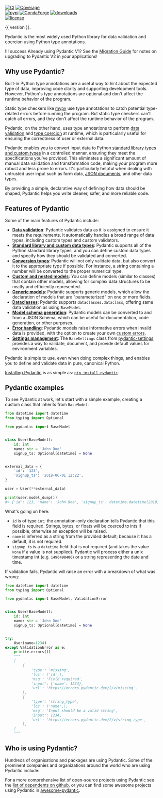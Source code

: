 [![CI](https://github.com/pydantic/pydantic/workflows/CI/badge.svg?event=push)](https://github.com/pydantic/pydantic/actions?query=event%3Apush+branch%3Amain+workflow%3ACI)
[![Coverage](https://coverage-badge.samuelcolvin.workers.dev/pydantic/pydantic.svg)](https://github.com/pydantic/pydantic/actions?query=event%3Apush+branch%3Amain+workflow%3ACI)<br>
[![pypi](https://img.shields.io/pypi/v/pydantic.svg)](https://pypi.python.org/pypi/pydantic)
[![CondaForge](https://img.shields.io/conda/v/conda-forge/pydantic.svg)](https://anaconda.org/conda-forge/pydantic)
[![downloads](https://pepy.tech/badge/pydantic/month)](https://pepy.tech/project/pydantic)<br>
[![license](https://img.shields.io/github/license/pydantic/pydantic.svg)](https://github.com/pydantic/pydantic/blob/main/LICENSE)

{{ version }}.

Pydantic is the most widely used Python library for data validation and coercion using Python type annotations.

!!! success
    Already using Pydantic V1? See the [Migration Guide](migration.md) for notes on upgrading to Pydantic V2 in your applications!

## Why use Pydantic?

Built-in Python type annotations are a useful way to hint about the expected type of data, improving code clarity and supporting development tools. However, Python's type annotations are optional and don't affect the runtime behavior of the program.

Static type checkers like [mypy](https://mypy-lang.org/) use type annotations to catch potential type-related errors before running the program. But static type checkers can't catch all errors, and they don't affect the runtime behavior of the program.

Pydantic, on the other hand, uses type annotations to perform [data validation](/usage/validators.md) and [type coercion](/usage/conversion_table.md) at runtime, which is particularly useful for ensuring the correctness of user or external data.

Pydantic enables you to convert input data to Python [standard library types and custom types](/usage/types/types.md) in a controlled manner, ensuring they meet the specifications you've provided. This eliminates a significant amount of manual data validation and transformation code, making your program more robust and less prone to errors. It's particularly helpful when dealing with untrusted user input such as form data, [JSON documents](/usage/schema.md), and other data types.

By providing a simple, declarative way of defining how data should be shaped, Pydantic helps you write cleaner, safer, and more reliable code.

## Features of Pydantic

Some of the main features of Pydantic include:

- [**Data validation**](usage/validators.md): Pydantic validates data as it is assigned to ensure it meets the requirements. It automatically handles a broad range of data types, including custom types and custom validators.
- [**Standard library and custom data types**](usage/types/types.md): Pydantic supports all of the Python standard library types, and you can define custom data types and specify how they should be validated and converted.
- [**Conversion types**](usage/conversion_table.md): Pydantic will not only validate data, but also convert it to the appropriate type if possible. For instance, a string containing a number will be converted to the proper numerical type.
- [**Custom and nested models**](usage/models.md): You can define models (similar to classes) that contain other models, allowing for complex data structures to be neatly and efficiently represented.
- [**Generic models**](usage/models.md#generic-models): Pydantic supports generic models, which allow the declaration of models that are "parameterized" on one or more fields.
- [**Dataclasses**](usage/dataclasses.md): Pydantic supports `dataclasses.dataclass`, offering same data validation as using `BaseModel`.
- [**Model schema generation**](usage/schema.md): Pydantic models can be converted to and from a JSON Schema, which can be useful for documentation, code generation, or other purposes.
- [**Error handling**](errors/errors.md): Pydantic models raise informative errors when invalid data is provided, with the option to create your own [custom errors](errors/errors.md#custom-errors).
- [**Settings management**](api/pydantic_settings.md): The `BaseSettings` class from [pydantic-settings](https://github.com/pydantic/pydantic-settings) provides a way to validate, document, and provide default values for environment variables.

Pydantic is simple to use, even when doing complex things, and enables you to define and validate data in pure, canonical Python.

[Installing Pydantic](install.md) is as simple as: [`pip install pydantic`](install.md).

## Pydantic examples

To see Pydantic at work, let's start with a simple example, creating a custom class that inherits from `BaseModel`:

```py
from datetime import datetime
from typing import Optional

from pydantic import BaseModel


class User(BaseModel):
    id: int
    name: str = 'John Doe'
    signup_ts: Optional[datetime] = None


external_data = {
    'id': '123',
    'signup_ts': '2019-06-01 12:22',
}

user = User(**external_data)

print(user.model_dump())
#> {'id': 123, 'name': 'John Doe', 'signup_ts': datetime.datetime(2019, 6, 1, 12, 22)}
```

What's going on here:

* `id` is of type `int`; the annotation-only declaration tells Pydantic that this field is required. Strings,
  bytes, or floats will be coerced to ints if possible; otherwise an exception will be raised.
* `name` is inferred as a string from the provided default; because it has a default, it is not required.
* `signup_ts` is a `datetime` field that is not required (and takes the value `None` if a value is not supplied).
  Pydantic will process either a unix timestamp int (e.g. `1496498400`) or a string representing the date and time.

If validation fails, Pydantic will raise an error with a breakdown of what was wrong:

```py
from datetime import datetime
from typing import Optional

from pydantic import BaseModel, ValidationError


class User(BaseModel):
    id: int
    name: str = 'John Doe'
    signup_ts: Optional[datetime] = None


try:
    User(name=1234)
except ValidationError as e:
    print(e.errors())
    """
    [
        {
            'type': 'missing',
            'loc': ('id',),
            'msg': 'Field required',
            'input': {'name': 1234},
            'url': 'https://errors.pydantic.dev/2/v/missing',
        },
        {
            'type': 'string_type',
            'loc': ('name',),
            'msg': 'Input should be a valid string',
            'input': 1234,
            'url': 'https://errors.pydantic.dev/2/v/string_type',
        },
    ]
    """
```

## Who is using Pydantic?

Hundreds of organisations and packages are using Pydantic. Some of the prominent companies and organizations around the world who are using Pydantic include:

<div id="grid-container">
<div id="company-grid" class="grid"></div>
</div>

For a more comprehensive list of open-source projects using Pydantic see the
[list of dependents on github](https://github.com/pydantic/pydantic/network/dependents), or you can find some awesome projects using Pydantic in [awesome-pydantic](https://github.com/Kludex/awesome-pydantic).

<!-- ## Discussion of Pydantic

Podcasts and videos discussing Pydantic.

[Talk Python To Me](https://talkpython.fm/episodes/show/313/automate-your-data-exchange-with-pydantic){target=_blank}
: Michael Kennedy and Samuel Colvin, the creator of Pydantic, dive into the history of Pydantic and its many uses and benefits.

[Podcast.\_\_init\_\_](https://www.pythonpodcast.com/pydantic-data-validation-episode-263/){target=_blank}
: Discussion about where Pydantic came from and ideas for where it might go next with
  Samuel Colvin the creator of Pydantic.

[Python Bytes Podcast](https://pythonbytes.fm/episodes/show/157/oh-hai-pandas-hold-my-hand){target=_blank}
: "*This is a sweet simple framework that solves some really nice problems... Data validations and settings management
  using Python type annotations, and it's the Python type annotations that makes me really extra happy... It works
  automatically with all the IDE's you already have.*" --Michael Kennedy

[Python Pydantic Introduction – Give your data classes super powers](https://www.youtube.com/watch?v=WJmqgJn9TXg){target=_blank}
: A talk by Alexander Hultnér originally for the Python Pizza Conference introducing new users to Pydantic and walking
  through the core features of Pydantic. -->

<script>
const companies = [
  {
    name: 'Adobe',
    logoUrl: '/logos/adobe_logo.png'
  },
  {
    name: 'AMD',
    logoUrl: '/logos/amd_logo.png'
  },
  {
    name: 'Amazon',
    logoUrl: '/logos/amazon_logo.png'
  },
  {
    name: 'Apple',
    logoUrl: '/logos/apple_logo.png'
  },
  {
    name: 'ASML',
    logoUrl: '/logos/asml_logo.png'
  },
  {
    name: 'AstraZeneca',
    logoUrl: '/logos/astrazeneca_logo.png'
  },
  {
    name: 'Broadcom',
    logoUrl: '/logos/broadcom_logo.png'
  },
  {
    name: 'Cisco Systems',
    logoUrl: '/logos/cisco_logo.png'
  },
  {
    name: 'Comcast',
    logoUrl: '/logos/comcast_logo.png'
  },
  {
    name: 'Datadog',
    logoUrl: '/logos/datadog_logo.png'
  },
  {
    name: 'Facebook',
    logoUrl: '/logos/facebook_logo.png'
  },
  {
    name: 'FastAPI',
    logoUrl: '/logos/fastapi_logo.png'
  },
  {
    name: 'Google',
    logoUrl: '/logos/google_logo.png'
  },
  {
    name: 'IBM',
    logoUrl: '/logos/ibm_logo.png'
  },
  {
    name: 'Intel',
    logoUrl: '/logos/intel_logo.png'
  },
  {
    name: 'Intuit',
    logoUrl: '/logos/intuit_logo.png'
  },
  {
    name: 'IPCC',
    logoUrl: '/logos/ipcc_logo.png'
  },
  {
    name: 'JPMorgan',
    logoUrl: '/logos/jpmorgan_logo.png'
  },
  {
    name: 'Jupyter',
    logoUrl: '/logos/jupyter_logo.png'
  },
  {
    name: 'Microsoft',
    logoUrl: '/logos/microsoft_logo.png'
  },
  {
    name: 'Molssi',
    logoUrl: '/logos/molssi_logo.png'
  },
  {
    name: 'NASA',
    logoUrl: '/logos/nasa_logo.png'
  },
  {
    name: 'Netflix',
    logoUrl: '/logos/netflix_logo.png'
  },
  {
    name: 'NSA',
    logoUrl: '/logos/nsa_logo.png'
  },
  {
    name: 'NVIDIA',
    logoUrl: '/logos/nvidia_logo.png'
  },
  {
    name: 'Qualcomm',
    logoUrl: '/logos/qualcomm_logo.png'
  },
  {
    name: 'Red Hat',
    logoUrl: '/logos/redhat_logo.png'
  },
  {
    name: 'Robusta',
    logoUrl: '/logos/robusta_logo.png'
  },
  {
    name: 'Salesforce',
    logoUrl: '/logos/salesforce_logo.png'
  },
  {
    name: 'Starbucks',
    logoUrl: '/logos/starbucks_logo.png'
  },
  {
    name: 'Texas Instruments',
    logoUrl: '/logos/ti_logo.png'
  },
  {
    name: 'Twilio',
    logoUrl: '/logos/twilio_logo.png'
  },
  {
    name: 'Twitter',
    logoUrl: '/logos/twitter_logo.png'
  },
  {
    name: 'UK Home Office',
    logoUrl: '/logos/ukhomeoffice_logo.png'
  }
];

const grid = document.getElementById('company-grid');

for (const company of companies) {
  const tile = document.createElement('div');
  tile.classList.add('tile');
  tile.innerHTML = `
    <img src="${company.logoUrl}" />
  `;
  grid.appendChild(tile);
}
</script>
